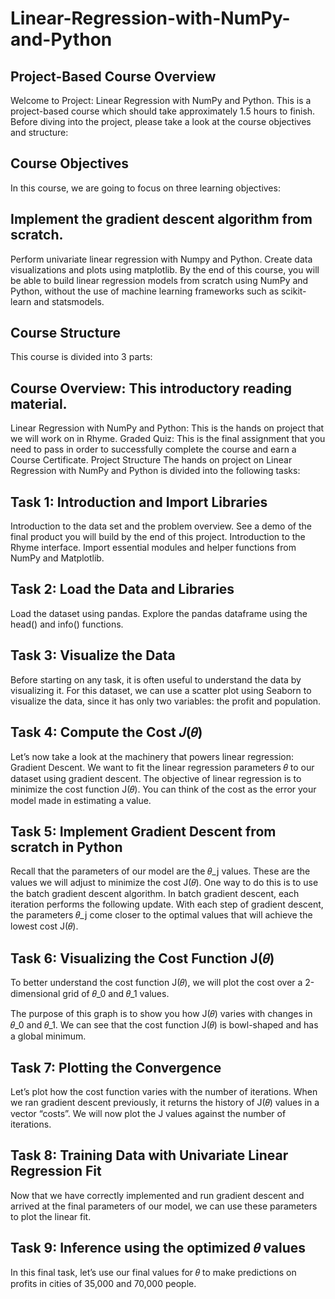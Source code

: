# Linear-Regression-with-NumPy-and-Python

## Project-Based Course Overview
Welcome to Project: Linear Regression with NumPy and Python. This is a project-based course which should take approximately 1.5 hours to finish. Before diving into the project, please take a look at the course objectives and structure:

## Course Objectives
In this course, we are going to focus on three learning objectives:

## Implement the gradient descent algorithm from scratch.
Perform univariate linear regression with Numpy and Python.
Create data visualizations and plots using matplotlib.
By the end of this course, you will be able to build linear regression models from scratch using NumPy and Python, without the use of machine learning frameworks such as scikit-learn and statsmodels.

## Course Structure
This course is divided into 3 parts:

## Course Overview: This introductory reading material.
Linear Regression with NumPy and Python: This is the hands on project that we will work on in Rhyme.
Graded Quiz: This is the final assignment that you need to pass in order to successfully complete the course and earn a Course Certificate.
Project Structure
The hands on project on Linear Regression with NumPy and Python is divided into the following tasks:

## Task 1: Introduction and Import Libraries
Introduction to the data set and the problem overview.
See a demo of the final product you will build by the end of this project.
Introduction to the Rhyme interface.
Import essential modules and helper functions from NumPy and Matplotlib.
## Task 2: Load the Data and Libraries
Load the dataset using pandas.
Explore the pandas dataframe using the head() and info() functions.
## Task 3: Visualize the Data
Before starting on any task, it is often useful to understand the data by visualizing it.
For this dataset, we can use a scatter plot using Seaborn to visualize the data, since it has only two variables: the profit and population.
## Task 4: Compute the Cost 𝐽(𝜃)
Let’s now take a look at the machinery that powers linear regression: Gradient Descent. 
We want to fit the linear regression parameters 𝜃 to our dataset using gradient descent.
The objective of linear regression is to minimize the cost function J(𝜃).
You can think of the cost as the error your model made in estimating a value.
## Task 5: Implement Gradient Descent from scratch in Python
Recall that the parameters of our model are the 𝜃_j values.
These are the values we will adjust to minimize the cost J(𝜃).
One way to do this is to use the batch gradient descent algorithm.
In batch gradient descent, each iteration performs the following update.
With each step of gradient descent, the parameters 𝜃_j come closer to the optimal values that will achieve the lowest cost J(𝜃).
## Task 6: Visualizing the Cost Function J(𝜃)
To better understand the cost function J(𝜃), we will plot the cost over a 2-dimensional grid of 𝜃_0 and 𝜃_1 values.

The purpose of this graph is to show you how J(𝜃) varies with changes in 𝜃_0 and 𝜃_1.
We can see that the cost function J(𝜃) is bowl-shaped and has a global minimum.
## Task 7: Plotting the Convergence
Let’s plot how the cost function varies with the number of iterations.
When we ran gradient descent previously, it returns the history of J(𝜃) values in a vector “costs”.
We will now plot the J values against the number of iterations.
## Task 8: Training Data with Univariate Linear Regression Fit
Now that we have correctly implemented and run gradient descent and arrived at the final parameters of our model, we can use these parameters to plot the linear fit. 
## Task 9: Inference using the optimized 𝜃 values
In this final task, let’s use our final values for 𝜃 to make predictions on profits in cities of 35,000 and 70,000 people.
